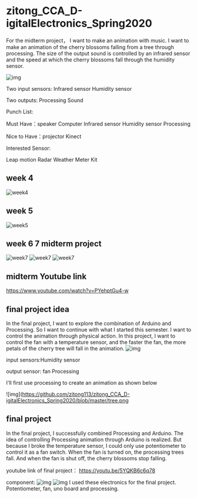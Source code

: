 # zitong_CCA_D-igitalElectronics_Spring2020
For the midterm project， I want to make an animation with music.
I want to make an animation of the cherry blossoms falling from a tree through processing. The size of the output sound is controlled by an infrared sensor and the speed at which the cherry blossoms fall through the humidity sensor.

![img](https://github.com/zitong113/zitong_CCA_D-igitalElectronics_Spring2020/blob/master/digitialweek3/IMG_6433.jpg)

Two input sensors: 
Infrared sensor
Humidity sensor

Two outputs:
Processing
Sound

Punch List:

Must Have：speaker
            Computer
            Infrared sensor
Humidity sensor
Processing

Nice to Have：projector
              Kinect

Interested Sensor:

Leap motion
Radar
Weather Meter Kit
## week 4
![week4](https://github.com/zitong113/zitong_CCA_D-igitalElectronics_Spring2020/blob/master/week4.png)
## week 5
![week5](https://github.com/zitong113/zitong_CCA_D-igitalElectronics_Spring2020/blob/master/week5.png)

## week 6 7 midterm project
![week7](https://github.com/zitong113/zitong_CCA_D-igitalElectronics_Spring2020/blob/master/IMG_8629.jpg)
![week7](https://github.com/zitong113/zitong_CCA_D-igitalElectronics_Spring2020/blob/master/IMG_8630.jpg)
![week7](https://github.com/zitong113/zitong_CCA_D-igitalElectronics_Spring2020/blob/master/digital%20class.gif)

## midterm Youtube link
https://www.youtube.com/watch?v=PYehptGu4-w

## final project idea
In the final project, I want to explore the combination of Arduino and Processing. So I want to continue with what I started this semester. I want to control the animation through physical action. In this project, I want to control the fan with a temperature sensor, and the faster the fan, the more petals of the cherry tree will fall in the animation.
![img](https://github.com/zitong113/zitong_CCA_D-igitalElectronics_Spring2020/blob/master/digitalclass%20final%20idea.jpg)

input sensors:Humidity sensor

output sensor: fan  Processing

I'll first use processing to create an animation as shown below
                
![img](https://github.com/zitong113/zitong_CCA_D-igitalElectronics_Spring2020/blob/master/tree.png

## final project
In the final project, I successfully combined Processing and Arduino. The idea of controlling Processing animation through Arduino is realized. But because I broke the temperature sensor, I could only use potentiometer to control it as a fan switch. When the fan is turned on, the processing trees fall. And when the fan is shut off, the cherry blossoms stop falling.

youtube link of final project：
https://youtu.be/5YQKB6c6q78

component:
![img](https://github.com/zitong113/zitong_CCA_D-igitalElectronics_Spring2020/blob/master/IMG_9182.jpg)
![img](https://github.com/zitong113/zitong_CCA_D-igitalElectronics_Spring2020/blob/master/%E6%88%AA%E5%B1%8F2020-04-29%E4%B8%8A%E5%8D%884.11.49.png)
I used these electronics for the final project. Potentiometer, fan, uno board and processing.

